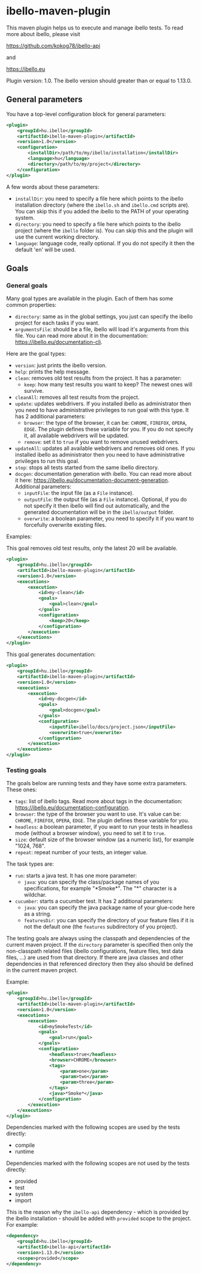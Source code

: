 # ibello-maven-plugin

This maven plugin helps us to execute and manage ibello tests. To read more about ibello, please visit

https://github.com/kokog78/ibello-api

and

https://ibello.eu

Plugin version: 1.0. The ibello version should greater than or equal to 1.13.0. 

## General parameters

You have a top-level configuration block for general parameters:

```xml
<plugin>
	<groupId>hu.ibello</groupId>
	<artifactId>ibello-maven-plugin</artifactId>
	<version>1.0</version>
	<configuration>
		<installDir>/path/to/my/ibello/installation</installDir>
		<language>hu</language>
		<directory>/path/to/my/project</directory>
	</configuration>
</plugin>
```

A few words about these parameters:

- `installDir`: you need to specify a file here which points to the ibello installation directory (where the `ibello.sh` and `ibello.cmd` scripts are). You can skip this if you added the ibello to the PATH of your operating system.
- `directory`: you need to specify a file here which points to the ibello project (where the `ibello` folder is). You can skip this and the plugin will use the current working directory.
- `language`: language code, really optional. If you do not specify it then the default 'en' will be used.

## Goals

### General goals

Many goal types are available in the plugin. Each of them has some common properties:

- `directory`: same as in the global settings, you just can specify the ibello project for each tasks if you want.
- `argumentsFile`: should be a file, ibello will load it's arguments from this file. You can read more about it in the documentation: https://ibello.eu/documentation-cli.

Here are the goal types:

- `version`: just prints the ibello version.
- `help`: prints the help message.
- `clean`: removes old test results from the project. It has a parameter:
  - `keep`: how many test results you want to keep? The newest ones will survive.
- `cleanAll`: removes all test results from the project.
- `update`: updates webdrivers. If you installed ibello as administrator then you need to have administrative privileges to run goal with this type. It has 2 additional parameters:
  - `browser`: the type of the browser, it can be: `CHROME`, `FIREFOX`, `OPERA`, `EDGE`. The plugin defines these variable for you. If you do not specify it, all available webdrivers will be updated.
  - `remove`: set it to `true` if you want to remove unused webdrivers.
- `updateAll`: updates all available webdrivers and removes old ones. If you installed ibello as administrator then you need to have administrative privileges to run this goal.
- `stop`: stops all tests started from the same ibello directory.
- `docgen`: documentation generation with ibello. You can read more about it here: https://ibello.eu/documentation-document-generation. Additional parameters:
  - `inputFile`: the input file (as a `File` instance).
  - `outputFile`: the output file (as a `File` instance). Optional, if you do not specify it then ibello will find out automatically, and the generated documentation will be in the `ibello/output` folder.
  - `overwrite`: a boolean parameter, you need to specify it if you want to forcefully overwrite existing files.

Examples:

This goal removes old test results, only the latest 20 will be available.

```xml
<plugin>
    <groupId>hu.ibello</groupId>
	<artifactId>ibello-maven-plugin</artifactId>
	<version>1.0</version>
	<executions>
		<execution>
			<id>my-clean</id>
			<goals>
				<goal>clean</goal>
			</goals>
			<configuration>
				<keep>20</keep>
			</configuration>
		</execution>
	</executions>
</plugin>
```

This goal generates documentation:

```xml
<plugin>
	<groupId>hu.ibello</groupId>
	<artifactId>ibello-maven-plugin</artifactId>
	<version>1.0</version>
	<executions>
		<execution>
			<id>my-docgen</id>
			<goals>
				<goal>docgen</goal>
			</goals>
			<configuration>
				<inputFile>ibello/docs/project.json</inputFile>
				<overwrite>true</overwrite>
			</configuration>
		</execution>
	</executions>
</plugin>
```

### Testing goals

The goals below are running tests and they have some extra parameters. These ones:

- `tags`: list of ibello tags. Read more about tags in the documentation: https://ibello.eu/documentation-configuration.
- `browser`: the type of the browser you want to use. It's value can be: `CHROME`, `FIREFOX`, `OPERA`, `EDGE`. The plugin defines these variable for you.
- `headless`: a boolean parameter, if you want to run your tests in headless mode (without a browser window), you need to set it to `true`.
- `size`: default size of the browser window (as a numeric list), for example "1024, 768".
- `repeat`: repeat number of your tests, an integer value.

The task types are:

- `run`: starts a java test. It has one more parameter:
  - `java`: you can specify the class/package names of you specifications, for example "\*Smoke\*". The "\*" character is a wildchar.
- `cucumber`: starts a cucumber test. It has 2 additional parameters:
  - `java`: you can specify the java package name of your glue-code here as a string.
  - `featuresDir`: you can specify the directory of your feature files if it is not the default one (the `features` subdirectory of you project).

The testing goals are always using the classpath and dependencies of the current maven project. If the `directory` parameter is specified then only the non-classpath related files (ibello configurations, feature files, test data files, ...) are used from that directory. If there are java classes and other dependencies in that referenced directory then they also should be defined in the current maven project.

Example:

```xml
<plugin>
	<groupId>hu.ibello</groupId>
	<artifactId>ibello-maven-plugin</artifactId>
	<version>1.0</version>
	<executions>
    	<execution>
        	<id>mySmokeTest</id>
        	<goals>
        		<goal>run</goal>
        	</goals>
			<configuration>
				<headless>true</headless>
				<browser>CHROME</browser>
				<tags>
					<param>one</param>
					<param>two</param>
					<param>three</param>
				</tags>
				<java>*Smoke*</java>
			</configuration>
		</execution>
	</executions>
</plugin>
```

Dependencies marked with the following scopes are used by the tests directly:

- compile
- runtime

Dependencies marked with the following scopes are not used by the tests directly:

- provided
- test
- system
- import

This is the reason why the `ibello-api` dependency - which is provided by the ibello installation - should be added with `provided` scope to the project. For example:

```xml
<dependency>
	<groupId>hu.ibello</groupId>
	<artifactId>ibello-api</artifactId>
	<version>1.13.0</version>
	<scope>provided</scope>
</dependency>
```

